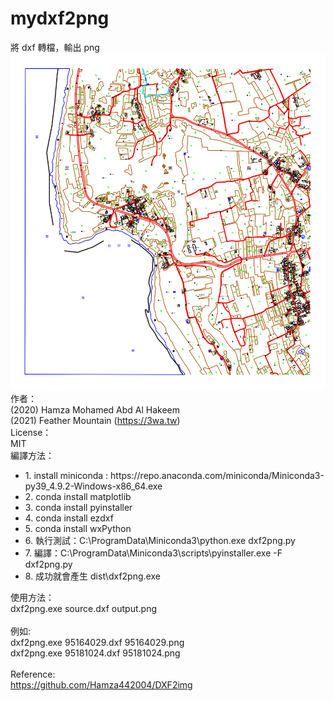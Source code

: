 # mydxf2png
將 dxf 轉檔，輸出 png<br>
<img src="screenshot/95164029.png">
<br>
作者：<br>
  (2020) Hamza Mohamed Abd Al Hakeem<br>
  (2021) Feather Mountain (https://3wa.tw)<br>
License：<br>
  MIT<br>
編譯方法：<br>
<ul>
  <li>1. install miniconda : https://repo.anaconda.com/miniconda/Miniconda3-py39_4.9.2-Windows-x86_64.exe</li>
  <li>2. conda install matplotlib</li>
  <li>3. conda install pyinstaller</li>
  <li>4. conda install ezdxf</li>
  <li>5. conda install wxPython</li>
  <li>6. 執行測試：C:\ProgramData\Miniconda3\python.exe dxf2png.py</li>
  <li>7. 編譯：C:\ProgramData\Miniconda3\scripts\pyinstaller.exe -F dxf2png.py</li>
  <li>8. 成功就會產生 dist\dxf2png.exe</li> 
</ul>
  
使用方法：<br>
  dxf2png.exe source.dxf output.png<br>
  <br>
  例如:<br>
  dxf2png.exe 95164029.dxf 95164029.png<br>
  dxf2png.exe 95181024.dxf 95181024.png<br>
<br>
Reference:<br>
  https://github.com/Hamza442004/DXF2img<br>

